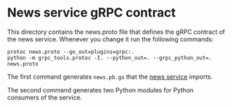 # News service gRPC contract

This directory contains the news.proto file that defines the gRPC contract of the news service.
Whenever you change it run the following commands:

```
protoc news.proto --go_out=plugins=grpc:.
python -m grpc_tools.protoc -I. --python_out=. --grpc_python_out=. news.proto
```

The first command generates `news.pb.go` that the [news service](https://github.com/wrlou/delinkcious/tree/master/svc/news_service) imports.

The second command generates two Python modules for Python consumers of the service.
